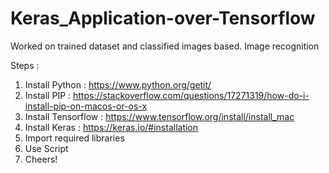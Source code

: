 # Keras_Application-over-Tensorflow
Worked on trained dataset and classified images based. Image recognition

Steps : 

1. Install Python : https://www.python.org/getit/
2. Install PIP : https://stackoverflow.com/questions/17271319/how-do-i-install-pip-on-macos-or-os-x
3. Install Tensorflow : https://www.tensorflow.org/install/install_mac 
4. Install Keras : https://keras.io/#installation
5. Import required libraries
6. Use Script 
7. Cheers!


